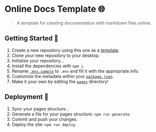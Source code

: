 # Online Docs Template 🌐
> A template for creating documentation with markdown files online.

## Getting Started 🍎
1. Create a new repository using this one as a [template](https://github.com/EthanThatOneKid/online-docs-template/generate).
1. Clone your new repository to your desktop.
1. Initialize your repository...
  1. Install the dependencies with `npm i`.
  1. Rename [`.env.sample`](.env.sample) to `.env` and fill it with the appropriate info.
  1. Customize the metadata within your [`package.json`](package.json).
1. Make it your own by editing the [`pages`](pages) directory!

## Deployment 🚀
1. Sync your pages structure...
  1. Generate a file for your pages structure: `npm run generate`.
  1. Commit and push your changes.
1. Deploy the site: `npm run deploy`.
